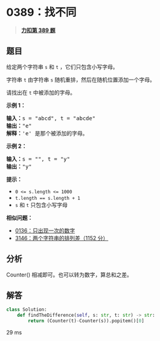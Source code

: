 # 0389：找不同


> <u>**[力扣第 389 题](https://leetcode.cn/problems/find-the-difference/)**</u>

## 题目

<p>给定两个字符串 <code>s</code> 和 <code>t</code> ，它们只包含小写字母。</p>

<p>字符串 <code>t</code> 由字符串 <code>s</code> 随机重排，然后在随机位置添加一个字母。</p>

<p>请找出在 <code>t</code> 中被添加的字母。</p>



<p><strong>示例 1：</strong></p>

<pre>
<strong>输入：</strong>s = "abcd", t = "abcde"
<strong>输出：</strong>"e"
<strong>解释：</strong>'e' 是那个被添加的字母。
</pre>

<p><strong>示例 2：</strong></p>

<pre>
<strong>输入：</strong>s = "", t = "y"
<strong>输出：</strong>"y"
</pre>



<p><strong>提示：</strong></p>

<ul>
<li><code>0 &lt;= s.length &lt;= 1000</code></li>
<li><code>t.length == s.length + 1</code></li>
<li><code>s</code> 和 <code>t</code> 只包含小写字母</li>
</ul>


**相似问题：**
- [0136：只出现一次的数字](/leetcode/0136)
- [3146：两个字符串的排列差（1152 分）](/leetcode/3146)


## 分析

Counter() 相减即可。也可以转为数字，算总和之差。

## 解答

```python
class Solution:
    def findTheDifference(self, s: str, t: str) -> str:
        return (Counter(t)-Counter(s)).popitem()[0]
```
29 ms


